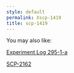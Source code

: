 ```yaml
---
style: default
permalink: Xscp-1419
title: scp-1419
---
```

You may also like:

[Experiment Log 295-1-a](http://scp-wiki.net/experiment-log-295-a)

[SCP-2162](http://scp-wiki.net/scp-2162)
